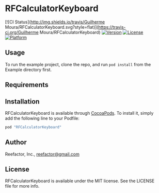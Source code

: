 # RFCalculatorKeyboard

[![CI Status](http://img.shields.io/travis/Guilherme Moura/RFCalculatorKeyboard.svg?style=flat)](https://travis-ci.org/Guilherme Moura/RFCalculatorKeyboard)
[![Version](https://img.shields.io/cocoapods/v/RFCalculatorKeyboard.svg?style=flat)](http://cocoapods.org/pods/RFCalculatorKeyboard)
[![License](https://img.shields.io/cocoapods/l/RFCalculatorKeyboard.svg?style=flat)](http://cocoapods.org/pods/RFCalculatorKeyboard)
[![Platform](https://img.shields.io/cocoapods/p/RFCalculatorKeyboard.svg?style=flat)](http://cocoapods.org/pods/RFCalculatorKeyboard)

## Usage

To run the example project, clone the repo, and run `pod install` from the Example directory first.

## Requirements

## Installation

RFCalculatorKeyboard is available through [CocoaPods](http://cocoapods.org). To install
it, simply add the following line to your Podfile:

```ruby
pod "RFCalculatorKeyboard"
```

## Author

Reefactor, Inc., reefactor@gmail.com

## License

RFCalculatorKeyboard is available under the MIT license. See the LICENSE file for more info.
